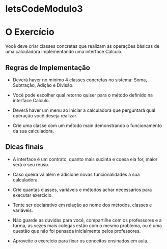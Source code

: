 # letsCodeModulo3

# O Exercício
Você deve criar classes concretas que realizam as operações básicas de uma calculadora implementando uma interface Calculo.

## Regras de Implementação
* Deverá haver no mínimo 4 classes concretas no sistema: Soma, Subtração, Adição e Divisão.

* Você pode escolher qual retorno quiser para o método definido na interface Calculo.

* Deverá haver um menu ao iniciar a calculadora que perguntará qual operação você deseja realizar.

* Crie uma classe com um método main demonstrando o funcionamento da sua calculadora.

## Dicas finais
* A interface é um contrato, quanto mais sucinta e coesa ela for, maior será o seu reuso.

* Caso queira vá além e adicione novas funcionalidades a sua calculadora.

* Crie quantas classes, variáveis e métodos achar necessários para executar exercício.

* Tente ser declarativo em relação ao nome dos métodos, classes e variáveis.

* Não guarde as dúvidas para você, compartilhe com os professores e a turma, as vezes mais colegas estão com o mesmo problema, ou é uma questão que não foi pensada inicialmente pelos professores.

* Aproveite o exercício para fixar os conceitos ensinados em aula.
